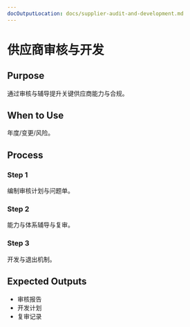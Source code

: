 ```yaml
---
docOutputLocation: docs/supplier-audit-and-development.md
---
```


# 供应商审核与开发

## Purpose

通过审核与辅导提升关键供应商能力与合规。

## When to Use

年度/变更/风险。

## Process

### Step 1

编制审核计划与问题单。

### Step 2

能力与体系辅导与复审。

### Step 3

开发与退出机制。

## Expected Outputs

- 审核报告
- 开发计划
- 复审记录
